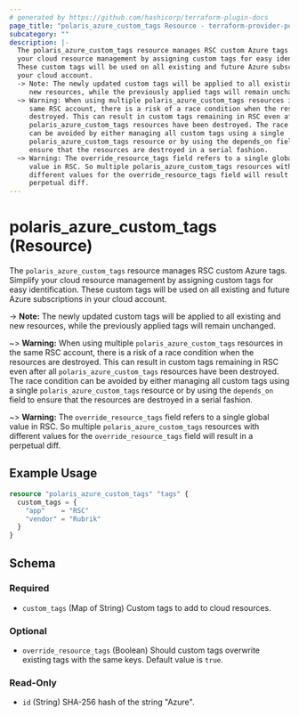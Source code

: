 ```yaml
---
# generated by https://github.com/hashicorp/terraform-plugin-docs
page_title: "polaris_azure_custom_tags Resource - terraform-provider-polaris"
subcategory: ""
description: |-
  The polaris_azure_custom_tags resource manages RSC custom Azure tags. Simplify
  your cloud resource management by assigning custom tags for easy identification.
  These custom tags will be used on all existing and future Azure subscriptions in
  your cloud account.
  -> Note: The newly updated custom tags will be applied to all existing and
     new resources, while the previously applied tags will remain unchanged.
  ~> Warning: When using multiple polaris_azure_custom_tags resources in the
     same RSC account, there is a risk of a race condition when the resources are
     destroyed. This can result in custom tags remaining in RSC even after all
     polaris_azure_custom_tags resources have been destroyed. The race condition
     can be avoided by either managing all custom tags using a single
     polaris_azure_custom_tags resource or by using the depends_on field to
     ensure that the resources are destroyed in a serial fashion.
  ~> Warning: The override_resource_tags field refers to a single global
     value in RSC. So multiple polaris_azure_custom_tags resources with
     different values for the override_resource_tags field will result in a
     perpetual diff.
---
```


# polaris_azure_custom_tags (Resource)

The `polaris_azure_custom_tags` resource manages RSC custom Azure tags. Simplify
your cloud resource management by assigning custom tags for easy identification.
These custom tags will be used on all existing and future Azure subscriptions in
your cloud account.

-> **Note:** The newly updated custom tags will be applied to all existing and
   new resources, while the previously applied tags will remain unchanged.

~> **Warning:** When using multiple `polaris_azure_custom_tags` resources in the
   same RSC account, there is a risk of a race condition when the resources are
   destroyed. This can result in custom tags remaining in RSC even after all
   `polaris_azure_custom_tags` resources have been destroyed. The race condition
   can be avoided by either managing all custom tags using a single
   `polaris_azure_custom_tags` resource or by using the `depends_on` field to
   ensure that the resources are destroyed in a serial fashion.

~> **Warning:** The `override_resource_tags` field refers to a single global
   value in RSC. So multiple `polaris_azure_custom_tags` resources with
   different values for the `override_resource_tags` field will result in a
   perpetual diff.

## Example Usage

```terraform
resource "polaris_azure_custom_tags" "tags" {
  custom_tags = {
    "app"    = "RSC"
    "vendor" = "Rubrik"
  }
}
```

<!-- schema generated by tfplugindocs -->
## Schema

### Required

- `custom_tags` (Map of String) Custom tags to add to cloud resources.

### Optional

- `override_resource_tags` (Boolean) Should custom tags overwrite existing tags with the same keys. Default value is `true`.

### Read-Only

- `id` (String) SHA-256 hash of the string "Azure".
